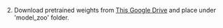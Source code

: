 2. Download pretrained weights from [This Google Drive](https://drive.google.com/drive/folders/1XTz_xwm6u9ZSbUcRFq8ObSPSalp2GAkT?usp=sharing) and place under 'model_zoo' folder. 